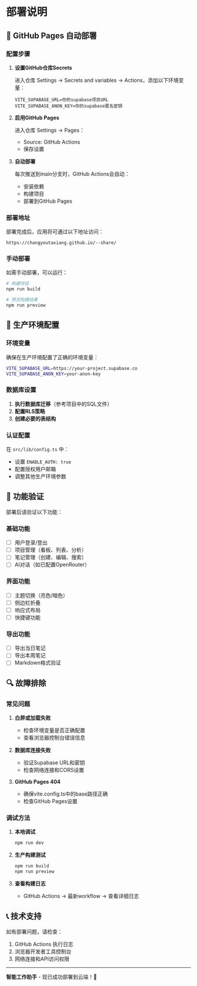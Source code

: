 # 部署说明

## 🚀 GitHub Pages 自动部署

### 配置步骤

1. **设置GitHub仓库Secrets**

   进入仓库 Settings → Secrets and variables → Actions，添加以下环境变量：

   ```
   VITE_SUPABASE_URL=你的supabase项目URL
   VITE_SUPABASE_ANON_KEY=你的supabase匿名密钥
   ```

2. **启用GitHub Pages**

   进入仓库 Settings → Pages：
   - Source: GitHub Actions
   - 保存设置

3. **自动部署**

   每次推送到main分支时，GitHub Actions会自动：
   - 安装依赖
   - 构建项目
   - 部署到GitHub Pages

### 部署地址

部署完成后，应用将可通过以下地址访问：
```
https://changyoutaxiang.github.io/--share/
```

### 手动部署

如需手动部署，可以运行：

```bash
# 构建项目
npm run build

# 预览构建结果
npm run preview
```

## 🔧 生产环境配置

### 环境变量

确保在生产环境配置了正确的环境变量：

```bash
VITE_SUPABASE_URL=https://your-project.supabase.co
VITE_SUPABASE_ANON_KEY=your-anon-key
```

### 数据库设置

1. **执行数据库迁移**（参考项目中的SQL文件）
2. **配置RLS策略**
3. **创建必要的表结构**

### 认证配置

在 `src/lib/config.ts` 中：
- 设置 `ENABLE_AUTH: true`
- 配置授权用户邮箱
- 调整其他生产环境参数

## 📱 功能验证

部署后请验证以下功能：

### 基础功能
- [ ] 用户登录/登出
- [ ] 项目管理（看板、列表、分析）
- [ ] 笔记管理（创建、编辑、搜索）
- [ ] AI对话（如已配置OpenRouter）

### 界面功能
- [ ] 主题切换（亮色/暗色）
- [ ] 侧边栏折叠
- [ ] 响应式布局
- [ ] 快捷键功能

### 导出功能
- [ ] 导出当日笔记
- [ ] 导出本周笔记
- [ ] Markdown格式验证

## 🔍 故障排除

### 常见问题

1. **白屏或加载失败**
   - 检查环境变量是否正确配置
   - 查看浏览器控制台错误信息

2. **数据库连接失败**
   - 验证Supabase URL和密钥
   - 检查网络连接和CORS设置

3. **GitHub Pages 404**
   - 确保vite.config.ts中的base路径正确
   - 检查GitHub Pages设置

### 调试方法

1. **本地调试**
   ```bash
   npm run dev
   ```

2. **生产构建测试**
   ```bash
   npm run build
   npm run preview
   ```

3. **查看构建日志**
   - GitHub Actions → 最新workflow → 查看详细日志

## 📞 技术支持

如有部署问题，请检查：
1. GitHub Actions 执行日志
2. 浏览器开发者工具控制台
3. 网络连接和API访问权限

---

**智能工作助手** - 现已成功部署到云端！🎉